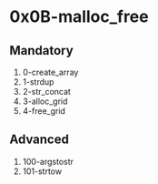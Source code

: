# 0x0B-malloc_free

## Mandatory

1. 0-create_array
2. 1-strdup
3. 2-str_concat
4. 3-alloc_grid
5. 4-free_grid

## Advanced

1. 100-argstostr
2. 101-strtow
